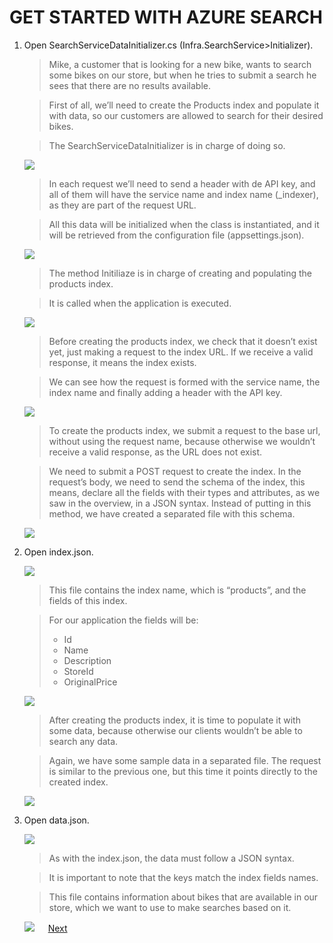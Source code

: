 # GET STARTED WITH AZURE SEARCH

1.	Open SearchServiceDataInitializer.cs (Infra.SearchService>Initializer).	

	> Mike, a customer that is looking for a new bike, wants to search some bikes on our store, but when he tries to submit a search he sees that there are no results available. 

	> First of all, we’ll need to create the Products index and populate it with data, so our customers are allowed to search for their desired bikes. 

	> The SearchServiceDataInitializer is in charge of doing so.

	![](img/image18.jpg)

	> In each request we’ll need to send a header with de API key, and all of them will have the service name and index name (_indexer), as they are part of the request URL.

	> All this data will be initialized when the class is instantiated, and it will be retrieved from the configuration file (appsettings.json).

	![](img/image19.jpg)

	> The method Initiliaze is in charge of creating and populating the products index.

	> It is called when the application is executed. 

	![](img/image20.jpg)

	> Before creating the products index, we check that it doesn’t exist yet, just making a request to the index URL. If we receive a valid response, it means the index exists.

	> We can see how the request is formed with the service name, the index name and finally adding a header with the API key.

	![](img/image21.jpg)

	> To create the products index, we submit a request to the base url, without using the request name, because otherwise we wouldn’t receive a valid response, as the URL does not exist.

	> We need to submit a POST request to create the index. In the request’s body, we need to send the schema of the index, this means, declare all the fields with their types and attributes, as we saw in the overview, in a JSON syntax. Instead of putting in this method, we have created a separated file with this schema.

	![](img/image22.jpg)

1.	Open index.json.

	![](img/image23.jpg)

	> This file contains the index name, which is “products”, and the fields of this index.

	> For our application the fields will be:
	> -	Id
	> -	Name
	> -	Description
	> -	StoreId
	> -	OriginalPrice

	![](img/image24.jpg)

	> After creating the products index, it is time to populate it with some data, because otherwise our clients wouldn’t be able to search any data.

	> Again, we have some sample data in a separated file. The request is similar to the previous one, but this time it points directly to the created index.

	![](img/image25.jpg)

1.	Open data.json.	

	![](img/image26.jpg)

	> As with the index.json, the data must follow a JSON syntax.

	> It is important to note that the keys match the index fields names. 

	> This file contains information about bikes that are available in our store, which we want to use to make searches based on it.

	![](img/image27.jpg)
 
<a href="4.UpdateIndex.md">Next</a>
